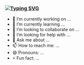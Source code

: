 ### [![Typing SVG](https://readme-typing-svg.herokuapp.com?color=%2310C2F0&center=true&vCenter=true&lines=Hi%2C+I'm+James+%F0%9F%91%8B)](https://git.io/typing-svg)


<!--
**gitJamoo/gitJamoo** is a ✨ _special_ ✨ repository because its `README.md` (this file) appears on your GitHub profile.

Here are some ideas to get you started:
-->
- 🔭 I’m currently working on ...
- 🌱 I’m currently learning ...
- 👯 I’m looking to collaborate on ...
- 🤔 I’m looking for help with ...
- 💬 Ask me about ...
- 📫 How to reach me: ...
- 😄 Pronouns: ...
- ⚡ Fun fact: ...

